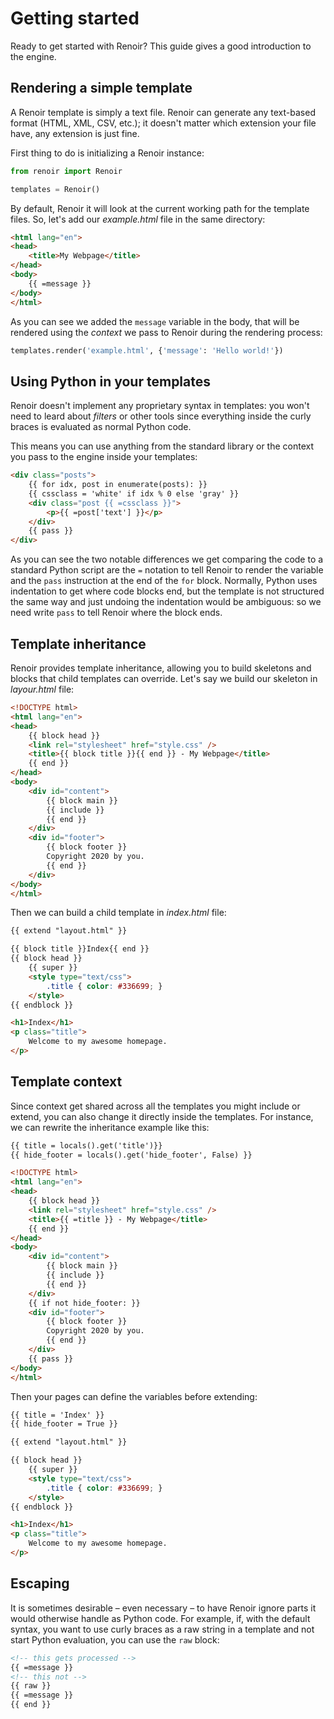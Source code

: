 Getting started
===============

Ready to get started with Renoir? This guide gives a good introduction to the engine.

Rendering a simple template
---------------------------

A Renoir template is simply a text file. Renoir can generate any text-based format (HTML, XML, CSV, etc.); it doesn't matter which extension your file have, any extension is just fine.

First thing to do is initializing a Renoir instance:

```python
from renoir import Renoir

templates = Renoir()
```

By default, Renoir it will look at the current working path for the template files. So, let's add our *example.html* file in the same directory:

```html
<html lang="en">
<head>
    <title>My Webpage</title>
</head>
<body>
    {{ =message }}
</body>
</html>
```

As you can see we added the `message` variable in the body, that will be rendered using the *context* we pass to Renoir during the rendering process:

```python
templates.render('example.html', {'message': 'Hello world!'})
```

Using Python in your templates
------------------------------

Renoir doesn't implement any proprietary syntax in templates: you won't need to leard about *filters* or other tools since everything inside the curly braces is evaluated as normal Python code.

This means you can use anything from the standard library or the context you pass to the engine inside your templates:

```html
<div class="posts">
    {{ for idx, post in enumerate(posts): }}
    {{ cssclass = 'white' if idx % 0 else 'gray' }}
    <div class="post {{ =cssclass }}">
        <p>{{ =post['text'] }}</p>
    </div>
    {{ pass }}
</div>
```

As you can see the two notable differences we get comparing the code to a standard Python script are the `=` notation to tell Renoir to render the variable and the `pass` instruction at the end of the `for` block.  Normally, Python uses indentation to get where code blocks end, but the template is not structured the same way and just undoing the indentation would be ambiguous: so we need write `pass` to tell Renoir where the block ends.

Template inheritance
---------------------

Renoir provides template inheritance, allowing you to build skeletons and blocks that child templates can override. Let's say we build our skeleton in *layour.html* file:

```html
<!DOCTYPE html>
<html lang="en">
<head>
    {{ block head }}
    <link rel="stylesheet" href="style.css" />
    <title>{{ block title }}{{ end }} - My Webpage</title>
    {{ end }}
</head>
<body>
    <div id="content">
        {{ block main }}
        {{ include }}
        {{ end }}
    </div>
    <div id="footer">
        {{ block footer }}
        Copyright 2020 by you.
        {{ end }}
    </div>
</body>
</html>
```

Then we can build a child template in *index.html* file:

```html
{{ extend "layout.html" }}

{{ block title }}Index{{ end }}
{{ block head }}
    {{ super }}
    <style type="text/css">
        .title { color: #336699; }
    </style>
{{ endblock }}

<h1>Index</h1>
<p class="title">
    Welcome to my awesome homepage.
</p>
```

Template context
----------------

Since context get shared across all the templates you might include or extend, you can also change it directly inside the templates. For instance, we can rewrite the inheritance example like this:

```html
{{ title = locals().get('title')}}
{{ hide_footer = locals().get('hide_footer', False) }}

<!DOCTYPE html>
<html lang="en">
<head>
    {{ block head }}
    <link rel="stylesheet" href="style.css" />
    <title>{{ =title }} - My Webpage</title>
    {{ end }}
</head>
<body>
    <div id="content">
        {{ block main }}
        {{ include }}
        {{ end }}
    </div>
    {{ if not hide_footer: }}
    <div id="footer">
        {{ block footer }}
        Copyright 2020 by you.
        {{ end }}
    </div>
    {{ pass }}
</body>
</html>
```

Then your pages can define the variables before extending:

```html
{{ title = 'Index' }}
{{ hide_footer = True }}

{{ extend "layout.html" }}

{{ block head }}
    {{ super }}
    <style type="text/css">
        .title { color: #336699; }
    </style>
{{ endblock }}

<h1>Index</h1>
<p class="title">
    Welcome to my awesome homepage.
</p>
```

Escaping
--------

It is sometimes desirable – even necessary – to have Renoir ignore parts it would otherwise handle as Python code. For example, if, with the default syntax, you want to use curly braces as a raw string in a template and not start Python evaluation, you can use the `raw` block:

```html
<!-- this gets processed -->
{{ =message }}
<!-- this not -->
{{ raw }}
{{ =message }}
{{ end }}
```
